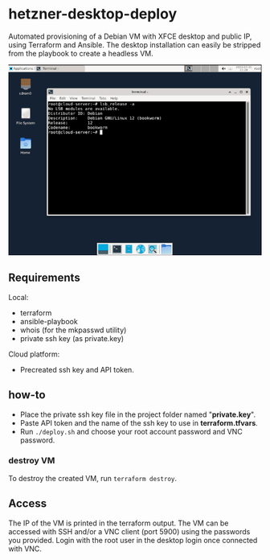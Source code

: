# hetzner-desktop-deploy
Automated provisioning of a Debian VM with XFCE desktop and public IP, using Terraform and Ansible. The desktop installation can easily be stripped from the playbook to create a headless VM.

![Desktop](desktop.png)

## Requirements
Local:<br>
- terraform
- ansible-playbook
- whois (for the mkpasswd utility)
- private ssh key (as private.key)

Cloud platform:<br>
- Precreated ssh key and API token.

## how-to
- Place the private ssh key file in the project folder named "**private.key**".
- Paste API token and the name of the ssh key to use in **terraform.tfvars**.
- Run ```./deploy.sh``` and choose your root account password and VNC password.

### destroy VM
To destroy the created VM, run ```terraform destroy```.

## Access 
The IP of the VM is printed in the terraform output. The VM can be accessed with SSH and/or a VNC client (port 5900) using the passwords you provided. Login with the root user in the desktop login once connected with VNC.<br>
